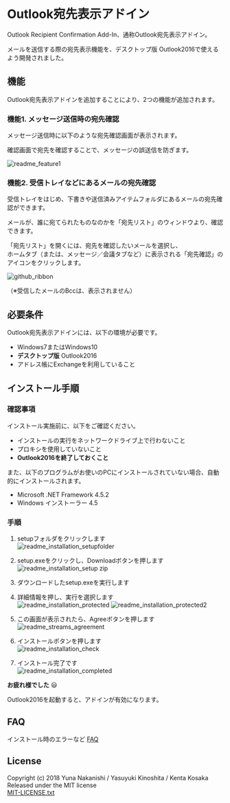 ﻿# Outlook宛先表示アドイン


Outlook Recipient Confirmation Add-In、通称Outlook宛先表示アドイン。  

メールを送信する際の宛先表示機能を、デスクトップ版 Outlook2016で使えるよう開発されました。  


## 機能

Outlook宛先表示アドインを追加することにより、2つの機能が追加されます。  


### 機能1. メッセージ送信時の宛先確認

メッセージ送信時に以下のような宛先確認画面が表示されます。  

確認画面で宛先を確認することで、メッセージの誤送信を防ぎます。

![readme_feature1](https://user-images.githubusercontent.com/34431835/34712348-df3f9f34-f565-11e7-9b42-84501d3e45fa.PNG)

### 機能2. 受信トレイなどにあるメールの宛先確認

受信トレイをはじめ、下書きや送信済みアイテムフォルダにあるメールの宛先確認ができます。  

メールが、誰に宛てられたものなのかを「宛先リスト」のウィンドウより、確認できます。  

「宛先リスト」を開くには、宛先を確認したいメールを選択し、  
ホームタブ（または、メッセージ／会議タブなど）に表示される「宛先確認」のアイコンをクリックします。  

![github_ribbon](https://user-images.githubusercontent.com/29644865/38126302-b505fdc2-342a-11e8-9a57-774739608540.PNG)


（※受信したメールのBccは、表示されません）

## 必要条件

Outlook宛先表示アドインには、以下の環境が必要です。

*  Windows7またはWindows10
*  **デスクトップ版** Outlook2016
* アドレス帳にExchangeを利用していること

## インストール手順
### 確認事項

インストール実施前に、以下をご確認ください。  

*  インストールの実行をネットワークドライブ上で行わないこと
*  プロキシを使用していないこと  
* **Outlook2016を終了しておくこと**

また、以下のプログラムがお使いのPCにインストールされていない場合、自動的にインストールされます。

*  Microsoft .NET Framework 4.5.2
*  Windows インストーラー 4.5

### 手順
1. setupフォルダをクリックします  
![readme_installation_setupfolder](https://user-images.githubusercontent.com/34431835/34713370-6470b122-f569-11e7-91a5-a9a3107010cd.PNG)

2. setup.exeをクリックし、Downloadボタンを押します  
![readme_installation_setup zip](https://user-images.githubusercontent.com/29644865/34401117-aec2321a-ebdb-11e7-80c8-ef7945369371.PNG)

3. ダウンロードしたsetup.exeを実行します　　

4. 詳細情報を押し、実行を選択します  
![readme_installation_protected](https://user-images.githubusercontent.com/29644865/36298153-f8a34402-1339-11e8-9694-b89422aab416.PNG)
![readme_installation_protected2](https://user-images.githubusercontent.com/29644865/36298152-f87d8fdc-1339-11e8-8480-c7abc3960d35.PNG)

5. この画面が表示されたら、Agreeボタンを押します  
![readme_streams_agreement](https://user-images.githubusercontent.com/29644865/36298004-222d0bc4-1339-11e8-8d60-8a0a80ee9e26.PNG)

6. インストールボタンを押します  
![readme_installation_check](https://user-images.githubusercontent.com/29644865/36297991-09ed738c-1339-11e8-9ed3-9ed8002ab965.PNG)

7. インストール完了です  
![readme_installation_completed](https://user-images.githubusercontent.com/29644865/36298698-ba952182-133c-11e8-8074-579497477808.PNG)


**お疲れ様でした**  :smiley:

Outlook2016を起動すると、アドインが有効になります。  


## FAQ

インストール時のエラーなど
[FAQ](https://github.com/ykinoshi1015/OutlookRecipientConfirmationAddin/wiki/FAQ)


## License

Copyright (c) 2018 Yuna Nakanishi / Yasuyuki Kinoshita / Kenta Kosaka   
Released under the MIT license   
[MIT-LICENSE.txt](./MIT-LICENSE.txt)   


